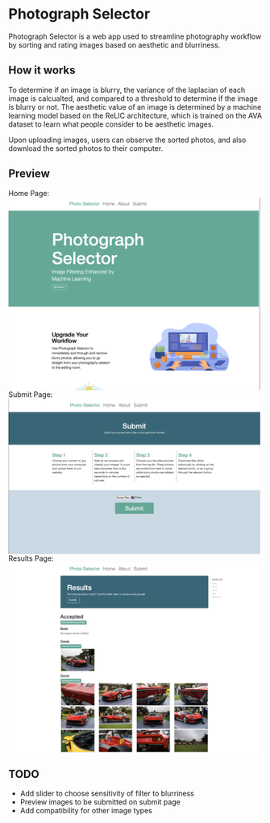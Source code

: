 # Photograph Selector
Photograph Selector is a web app used to streamline photography workflow by sorting and rating images based on aesthetic and blurriness. 

## How it works
To determine if an image is blurry, the variance of the laplacian of each image is calcualted, and compared to a threshold to determine if the image is blurry or not.
The aesthetic value of an image is determined by a machine learning model based on the ReLIC architecture, which is trained on the AVA dataset to
learn what people consider to be aesthetic images.  

Upon uploading images, users can observe the sorted photos, and also download the sorted photos to their computer. 

## Preview
Home Page:  
<img src="pics/home.png" width = "500" alt="framework" align=center />    
Submit Page:  
<img src="pics/submit.png" width = "500" alt="framework" align=center />    
Results Page:  
<img src="pics/result.png" width = "500" alt="framework" align=center />  

## TODO
* Add slider to choose sensitivity of filter to blurriness
* Preview images to be submitted on submit page
* Add compatibility for other image types


